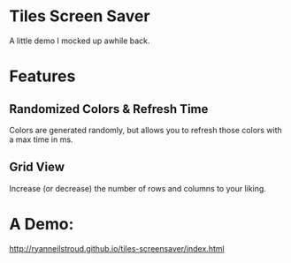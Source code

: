 # Tiles Screen Saver

A little demo I mocked up awhile back.

# Features

## Randomized Colors & Refresh Time

Colors are generated randomly, but allows you to refresh those colors with a max time in ms.

## Grid View

Increase (or decrease) the number of rows and columns to your liking.

# A Demo:

http://ryanneilstroud.github.io/tiles-screensaver/index.html
